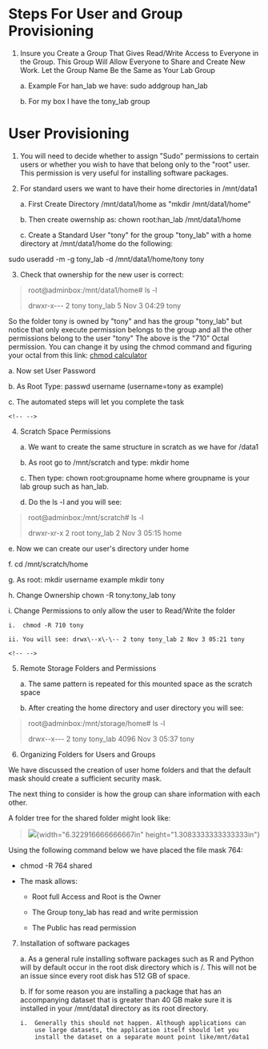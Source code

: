 # Steps For User and Group Provisioning

1.  Insure you Create a Group That Gives Read/Write Access to Everyone
    in the Group. This Group Will Allow Everyone to Share and Create New
    Work. Let the Group Name Be the Same as Your Lab Group

    a.  Example For han_lab we have: sudo addgroup han_lab

    b.  For my box I have the tony_lab group

# User Provisioning

1.  You will need to decide whether to assign "Sudo" permissions to
    certain users or whether you wish to have that belong only to the
    "root" user. This permission is very useful for installing software
    packages.

2.  For standard users we want to have their home directories in
    /mnt/data1

    a.  First Create Directory /mnt/data1/home as "mkdir
        /mnt/data1/home"

    b.  Then create owernship as: chown root:han_lab /mnt/data1/home

    c.  Create a Standard User "tony" for the group "tony_lab" with a
        home directory at /mnt/data1/home do the following:

sudo useradd -m -g tony_lab -d /mnt/data1/home/tony tony

3.  Check that ownership for the new user is correct:

> root@adminbox:/mnt/data1/home# ls -l
>
> drwxr-x\-\-- 2 tony tony_lab 5 Nov 3 04:29 tony

So the folder tony is owned by "tony" and has the group "tony_lab" but
notice that only execute permission belongs to the group and all the
other permissions belong to the user "tony" The above is the "710" Octal
permission. You can change it by using the chmod command and figuring
your octal from this link: [chmod
calculator](https://chmod-calculator.com/)

a.  Now set User Password

b.  As Root Type: passwd username (username=tony as example)

c.  The automated steps will let you complete the task

```{=html}
<!-- -->
```
4.  Scratch Space Permissions

    a.  We want to create the same structure in scratch as we have for
        /data1

    b.  As root go to /mnt/scratch and type: mkdir home

    c.  Then type: chown root:groupname home where groupname is your lab
        group such as han_lab.

    d.  Do the ls -l and you will see:

> root@adminbox:/mnt/scratch# ls -l
>
> drwxr-xr-x 2 root tony_lab 2 Nov 3 05:15 home

e.  Now we can create our user's directory under home

f.  cd /mnt/scratch/home

g.  As root: mkdir username example mkdir tony

h.  Change Ownership chown -R tony:tony_lab tony

i.  Change Permissions to only allow the user to Read/Write the folder

    i.  chmod -R 710 tony

    ii. You will see: drwx\--x\-\-- 2 tony tony_lab 2 Nov 3 05:21 tony

```{=html}
<!-- -->
```
5.  Remote Storage Folders and Permissions

    a.  The same pattern is repeated for this mounted space as the
        scratch space

    b.  After creating the home directory and user directory you will
        see:

> root@adminbox:/mnt/storage/home# ls -l
>
> drwx\--x\-\-- 2 tony tony_lab 4096 Nov 3 05:37 tony

6.  Organizing Folders for Users and Groups

We have discussed the creation of user home folders and that the default
mask should create a sufficient security mask.

The next thing to consider is how the group can share information with
each other.

A folder tree for the shared folder might look like:

> ![](./ubuntu/media/image1.png){width="6.322916666666667in"
> height="1.3083333333333333in"}

Using the following command below we have placed the file mask 764:

-   chmod -R 764 shared

-   The mask allows:

    -   Root full Access and Root is the Owner

    -   The Group tony_lab has read and write permission

    -   The Public has read permission

7.  Installation of software packages

    a.  As a general rule installing software packages such as R and
        Python will by default occur in the root disk directory which is
        /. This will not be an issue since every root disk has 512 GB of
        space.

    b.  If for some reason you are installing a package that has an
        accompanying dataset that is greater than 40 GB make sure it is
        installed in your /mnt/data1 directory as its root directory.

        i.  Generally this should not happen. Although applications can
            use large datasets, the application itself should let you
            install the dataset on a separate mount point like/mnt/data1
